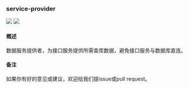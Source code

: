 ### service-provider
![](https://img.shields.io/badge/language-java-orange.svg) ![](https://img.shields.io/badge/build-%20passing-brightgreen.svg)
#### 概述
数据服务提供者，为接口服务提供所需查库数据，避免接口服务与数据库直连。
#### 备注
如果你有好的意见或建议，欢迎给我们提issue或pull request。